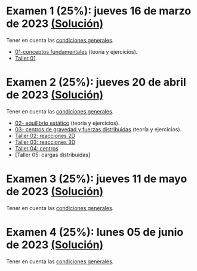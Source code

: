 
# Examen 1 (25%): jueves 16 de marzo de 2023 [(Solución)](/docs/SOL-examen_1-2023-1s.pdf)
Tener en cuenta las [condiciones generales](/docs/cronograma_2023-1s.md#sobre-la-evaluación).

- [01-conceptos fundamentales](https://drive.google.com/file/d/1wHVbaJxeK1ICHDDJ3cXFpDhef2HDRwxe/view) (teoría y ejercicios).
- [Taller 01](https://drive.google.com/file/d/1y1wtrcX0VtL_hD6Vs7VCk9YncGb-i4BN/view).

# Examen 2 (25%): jueves 20 de abril de 2023 [(Solución)](/docs/SOL-examen_2-2023-1s.pdf)
Tener en cuenta las [condiciones generales](/docs/cronograma_2023-1s.md#sobre-la-evaluación).

- [02- equilibrio estático](https://drive.google.com/file/d/1zGMlxq3HT2ADkKtL_xXswFduoYsWvPFG/view?usp=sharing) (teoría y ejercicios).
- [03- centros de gravedad y fuerzas distribuidas](https://drive.google.com/file/d/1zoq5rxK4id7QVuzhLjPVIDnWY4Xs8iBy/view?usp=sharing) (teoría y ejercicios).
- [Taller 02: reacciones 2D](https://drive.google.com/file/d/1yuF4Hzw_owZJmIjyCq5iv2UBboXlzvCA/view?usp=sharing)
- [Taller 03: reacciones 3D](https://drive.google.com/file/d/1zNzEq6rsMotcjNFeGPsIotyHfy1lWOIt/view?usp=sharing)
- [Taller 04: centros](https://drive.google.com/file/d/10V0eGGvVckRcqHWqJxOgWPQGiVQ5Looi/view?usp=sharing)
- [Taller 05: cargas distribuidas]


# Examen 3 (25%): jueves 11 de mayo de 2023 [(Solución)](/docs/SOL-examen_3-2023-1s.pdf)
Tener en cuenta las [condiciones generales](/docs/cronograma_2023-1s.md#sobre-la-evaluación).

# Examen 4 (25%): lunes 05 de junio de 2023 [(Solución)](/docs/SOL-examen_4-2023-1s.pdf)
Tener en cuenta las [condiciones generales](/docs/cronograma_2023-1s.md#sobre-la-evaluación).
